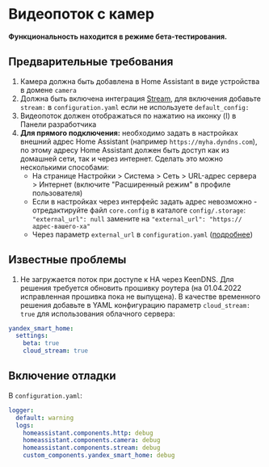 # Видеопоток с камер

**Функциональность находится в режиме бета-тестирования.**

## Предварительные требования
1. Камера должна быть добавлена в Home Assistant в виде устройства в домене `camera`
2. Должна быть включена интеграция [Stream](https://www.home-assistant.io/integrations/stream/), для включения добавьте `stream:` в `configuration.yaml` если не используете `default_config:`
3. Видеопоток должен отображаться по нажатию на иконку (I) в Панели разработчика
4. **Для прямого подключения:** необходимо задать в настройках внешний адрес Home Assistant (например `https://myha.dyndns.com`), по этому адресу Home Assistant должен быть доступ как из домашней сети, так и через интернет. Сделать это можно несколькими способами:
   * На странице Настройки > Система > Сеть > URL-адрес сервера > Интернет (включите "Расширенный режим" в профиле пользователя)
   * Если в настройках через интерфейс задать адрес невозможно - отредактируйте файл `core.config` в каталоге `config/.storage`: `"external_url": null` замените на `"external_url": "https://адрес-вашего-ха"` 
   * Через параметр `external_url` в `configuration.yaml` ([подробнее](https://www.home-assistant.io/docs/configuration/basic/))

## Известные проблемы
1. Не загружается поток при доступе к HA через KeenDNS. Для решения требуется обновить прошивку роутера (на 01.04.2022 исправленная прошивка пока не выпущена). В качестве временного решения добавьте в YAML конфигурацию параметр `cloud_stream: true` для использования облачного сервера:
```yaml
yandex_smart_home:
  settings:
    beta: true
    cloud_stream: true
```
## Включение отладки
В `configuration.yaml`:
```yaml
logger:
  default: warning
  logs:
    homeassistant.components.http: debug
    homeassistant.components.camera: debug
    homeassistant.components.stream: debug
    custom_components.yandex_smart_home: debug
```
